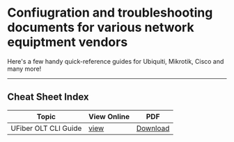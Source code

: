 
# Confiugration and troubleshooting documents for various network equiptment vendors

Here's a few handy quick-reference guides for Ubiquiti, Mikrotik, Cisco and many more!

---

## Cheat Sheet Index

| Topic | View Online | PDF |
|-------|--------------|-----|
| UFiber OLT CLI Guide | [view](all-cheat-sheets/ufiber-olt-cli-guide.adoc) | [Download](pdf/ufiber-olt-cli-guide.pdf) |
